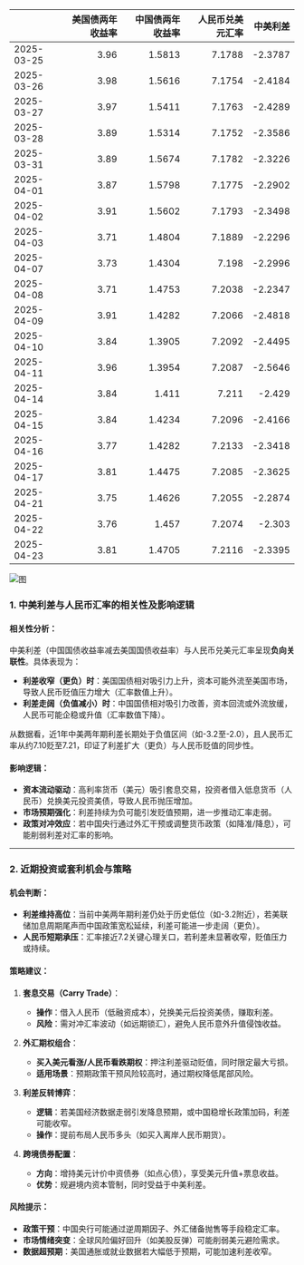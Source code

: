 |            |   美国债两年收益率 |   中国债两年收益率 |   人民币兑美元汇率 |   中美利差 |
|:-----------|-------------------:|-------------------:|-------------------:|-----------:|
| 2025-03-25 |               3.96 |             1.5813 |             7.1788 |    -2.3787 |
| 2025-03-26 |               3.98 |             1.5616 |             7.1754 |    -2.4184 |
| 2025-03-27 |               3.97 |             1.5411 |             7.1763 |    -2.4289 |
| 2025-03-28 |               3.89 |             1.5314 |             7.1752 |    -2.3586 |
| 2025-03-31 |               3.89 |             1.5674 |             7.1782 |    -2.3226 |
| 2025-04-01 |               3.87 |             1.5798 |             7.1775 |    -2.2902 |
| 2025-04-02 |               3.91 |             1.5602 |             7.1793 |    -2.3498 |
| 2025-04-03 |               3.71 |             1.4804 |             7.1889 |    -2.2296 |
| 2025-04-07 |               3.73 |             1.4304 |             7.198  |    -2.2996 |
| 2025-04-08 |               3.71 |             1.4753 |             7.2038 |    -2.2347 |
| 2025-04-09 |               3.91 |             1.4282 |             7.2066 |    -2.4818 |
| 2025-04-10 |               3.84 |             1.3905 |             7.2092 |    -2.4495 |
| 2025-04-11 |               3.96 |             1.3954 |             7.2087 |    -2.5646 |
| 2025-04-14 |               3.84 |             1.411  |             7.211  |    -2.429  |
| 2025-04-15 |               3.84 |             1.4234 |             7.2096 |    -2.4166 |
| 2025-04-16 |               3.77 |             1.4282 |             7.2133 |    -2.3418 |
| 2025-04-17 |               3.81 |             1.4475 |             7.2085 |    -2.3625 |
| 2025-04-21 |               3.75 |             1.4626 |             7.2055 |    -2.2874 |
| 2025-04-22 |               3.76 |             1.457  |             7.2074 |    -2.303  |
| 2025-04-23 |               3.81 |             1.4705 |             7.2116 |    -2.3395 |

![图](%s\interest_exchanget.png)



### 1. 中美利差与人民币汇率的相关性及影响逻辑

#### 相关性分析：
中美利差（中国国债收益率减去美国国债收益率）与人民币兑美元汇率呈现**负向关联性**。具体表现为：
- **利差收窄（更负）时**：美国国债相对吸引力上升，资本可能外流至美国市场，导致人民币贬值压力增大（汇率数值上升）。
- **利差走阔（负值减小）时**：中国国债相对吸引力改善，资本回流或外流放缓，人民币可能企稳或升值（汇率数值下降）。

从数据看，近1年中美两年期利差长期处于负值区间（如-3.2至-2.0），且人民币汇率从约7.10贬至7.21，印证了利差扩大（更负）与人民币贬值的同步性。

#### 影响逻辑：
- **资本流动驱动**：高利率货币（美元）吸引套息交易，投资者借入低息货币（人民币）兑换美元投资美债，导致人民币抛压增加。
- **市场预期强化**：利差持续为负可能引发贬值预期，进一步推动汇率走弱。
- **政策对冲效应**：若中国央行通过外汇干预或调整货币政策（如降准/降息），可能削弱利差对汇率的影响。

---

### 2. 近期投资或套利机会与策略

#### 机会判断：
- **利差维持高位**：当前中美两年期利差仍处于历史低位（如-3.2附近），若美联储加息周期尾声而中国政策宽松延续，利差可能进一步走阔（更负）。
- **人民币短期承压**：汇率接近7.2关键心理关口，若利差未显著收窄，贬值压力或持续。

#### 策略建议：
1. **套息交易（Carry Trade）**：
   - **操作**：借入人民币（低融资成本），兑换美元后投资美债，赚取利差。
   - **风险**：需对冲汇率波动（如远期锁汇），避免人民币意外升值侵蚀收益。

2. **外汇期权组合**：
   - **买入美元看涨/人民币看跌期权**：押注利差驱动贬值，同时限定最大亏损。
   - **适用场景**：预期政策干预风险较高时，通过期权降低尾部风险。

3. **利差反转博弈**：
   - **逻辑**：若美国经济数据走弱引发降息预期，或中国稳增长政策加码，利差可能收窄。
   - **操作**：提前布局人民币多头（如买入离岸人民币期货）。

4. **跨境债券配置**：
   - **方向**：增持美元计价中资债券（如点心债），享受美元升值+票息收益。
   - **优势**：规避境内资本管制，同时受益于中美利差。

#### 风险提示：
- **政策干预**：中国央行可能通过逆周期因子、外汇储备抛售等手段稳定汇率。
- **市场情绪突变**：全球风险偏好回升（如美股反弹）可能削弱美元避险需求。
- **数据超预期**：美国通胀或就业数据若大幅低于预期，可能加速利差收窄。
